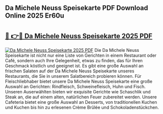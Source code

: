 ## Da Michele Neuss Speisekarte PDF Download Online 2025 Er60u

# <h2><a href="http://gcdtiz.nevu.top/?p=Da+Michele+Neuss+Speisekarte">🔗 👉🔴 Da Michele Neuss Speisekarte 2025 PDF</a></h2>

[![Da Michele Neuss Speisekarte 2025 PDF](https://i.imgur.com/dBaPXMq.png)](http://gcdtiz.nevu.top/?p=Da+Michele+Neuss+Speisekarte)
Die Da Michele Neuss Speisekarte ist nicht nur eine Liste von Gerichten in einem Restaurant oder Café, sondern auch Ihre Gelegenheit, etwas zu finden, das für Ihren Geschmack köstlich und geeignet ist. Es gibt eine große Auswahl an frischen Salaten auf der Da Michele Neuss Speisekarte unseres Restaurants, die Sie in unserem Salatbereich probieren können. Für Fleischliebhaber bietet unsere Da Michele Neuss Speisekarte eine große Auswahl an Gerichten: Rindfleisch, Schweinefleisch, Huhn und Fisch. Unseren Auserwählten bieten wir exquisite Gerichte wie Schaschlik und Steak an, die auf einem alten, natürlichen Feuer zubereitet werden. Unsere Cafeteria bietet eine große Auswahl an Desserts, von traditionellen Kuchen und Kuchen bis hin zu erlesenen Crème Brûlée und Schokoladenstückchen.
